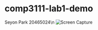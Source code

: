 # comp3111-lab1-demo
Seyon Park
20465024\n
![Screen Capture](https://drive.google.com/open?id=1E1Kpnk1qVGuyG1N4uEySkjKgU9xOJwLq.png)
